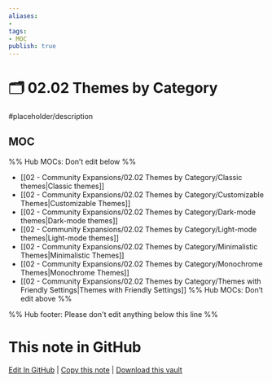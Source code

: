 ```yaml
---
aliases:
- 
tags:
- MOC
publish: true
---
```


# 🗂️ 02.02 Themes by Category

#placeholder/description 

## MOC

%% Hub MOCs: Don’t edit below  %%
-  [[02 - Community Expansions/02.02 Themes by Category/Classic themes|Classic themes]]
-  [[02 - Community Expansions/02.02 Themes by Category/Customizable Themes|Customizable Themes]]
-  [[02 - Community Expansions/02.02 Themes by Category/Dark-mode themes|Dark-mode themes]]
-  [[02 - Community Expansions/02.02 Themes by Category/Light-mode themes|Light-mode themes]]
-  [[02 - Community Expansions/02.02 Themes by Category/Minimalistic Themes|Minimalistic Themes]]
-  [[02 - Community Expansions/02.02 Themes by Category/Monochrome Themes|Monochrome Themes]]
-  [[02 - Community Expansions/02.02 Themes by Category/Themes with Friendly Settings|Themes with Friendly Settings]]
%% Hub MOCs: Don’t edit above  %%

%% Hub footer: Please don't edit anything below this line %%

# This note in GitHub

<span class="git-footer">[Edit In GitHub](https://github.dev/obsidian-community/obsidian-hub/blob/main/02%20-%20Community%20Expansions/02.02%20Themes%20by%20Category/%F0%9F%97%82%EF%B8%8F%2002.02%20Themes%20by%20Category.md "git-hub-edit-note") | [Copy this note](https://raw.githubusercontent.com/obsidian-community/obsidian-hub/main/02%20-%20Community%20Expansions/02.02%20Themes%20by%20Category/%F0%9F%97%82%EF%B8%8F%2002.02%20Themes%20by%20Category.md "git-hub-copy-note") | [Download this vault](https://github.com/obsidian-community/obsidian-hub/archive/refs/heads/main.zip "git-hub-download-vault") </span>
